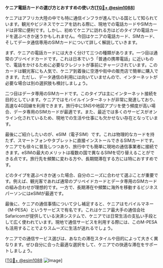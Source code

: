 **ケニア電話カードの選び方とおすすめの使い方[[TG💪+ @esim1088](https://t.me/s/esim1088)]**

ケニアはアフリカ大陸の中でも特に通信インフラが進んでいる国として知られています。観光やビジネスでケニアを訪れる際に、現地での電話カードやSIMカードは非常に便利です。しかし、初めてケニアに訪れる方はどのタイプの電話カードを選ぶべきか迷うかもしれません。今回はケニアの電話カード、SIMカード、そしてデータ通信専用のSIMカードについて詳しく解説していきます。

まず、ケニアの電話カードには大きく分けて三つの種類があります。一つ目は通常のプリペイドカードです。これは日本でいう「普通の携帯電話」に近いもので、電話をかけるために必要なクレジットが事前にチャージされています。このカードは観光客にも人気で、ケニア到着後に空港や街中の販売店で簡単に購入できます。ただし、データ通信の利用には向いていませんので、インターネットが必要な場合は別の選択肢も検討しましょう。

二つ目はデータ専用のSIMカードです。このタイプは主にインターネット接続を目的としています。ケニアではモバイルインターネットが非常に発達しており、高速な4G回線を利用できます。旅行中にSNSや地図アプリを使う頻度が高い場合、データ専用のSIMカードが最適です。また、最近では多くのサービスがオンライン化されているため、現地での生活や仕事にも欠かせない存在となっています。

最後にご紹介したいのが、eSIM（電子SIM）です。これは物理的なカードを持たず、スマートフォンやタブレットに直接インストールできるSIMカードです。ケニアでも徐々に普及しつつあり、旅行中でも簡単に現地の通信事業者に接続できます。eSIMの最大のメリットは複数の国で異なるSIMを切り替えることができる点です。旅行先を頻繁に変わる方や、長期間滞在する方には特におすすめです。

どのタイプを選ぶべきか迷った場合、自分のニーズに合わせて選ぶことが重要です。例えば、観光客であれば通常のプリペイドカードとデータ専用のSIMカードの組み合わせが理想的です。一方で、長期滞在や頻繁に海外を移動するビジネスパーソンにはeSIMが最適です。

最後に、ケニアの通信事情について少し補足すると、ケニアはモバイルマネー（M-PESA）というサービスで有名です。これはケニア最大手の通信会社Safaricomが提供している決済システムで、ケニアでは日常生活の支払い手段として広く使われています。現地で通信サービスを利用する際には、このM-PESAも活用することでよりスムーズに生活が送れるでしょう。

ケニアでの通信サービス選びは、あなたの滞在スタイルや目的によって大きく異なります。ぜひ自分に合った最適な選択をして、ケニアでの快適な滞在をサポートしましょう。

[[TG💪+ @esim1088](https://t.me/s/esim1088) ![Image](https://i.postimg.cc/Y0z9fWf4/image.png)]